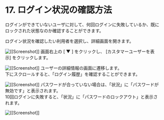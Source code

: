 # 17. ログイン状況の確認方法

ログインができていないユーザに対して、何回ログインに失敗しているか、既にロックされた状態なのか確認することができます。  

ログイン状況を確認したい利用者を選択し、詳細画面を開きます。  

![[[Screenshot]]](img/17_A.png)
画面右上の [ ▼ ] をクリックし、 [カスタマーユーザーを表示] をクリックします。

![[[Screenshot]]](img/17_B.png)
ユーザーの詳細情報の画面に遷移します。  
下にスクロールすると、「ログイン履歴」を確認することができます。

![[[Screenshot]]](img/17_C.png)
パスワードが合っていない場合は、「状況」に「パスワードが無効です」と表示されます。  
10回ログインに失敗すると、「状況」に「パスワードのロックアウト」と表示されます。  

![[[Screenshot]]](img/17_D.png)
